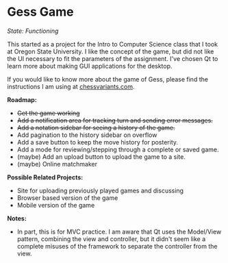 # Gess Game

*State: Functioning*

This started as a project for the Intro to Computer Science class that I took at Oregon State University.  I
like the concept of the game, but did not like the UI necessary to fit the parameters of the assignment.  I've
chosen Qt to learn more about making GUI applications for the desktop.

If you would like to know more about the game of Gess, please find the instructions I am using at
[chessvariants.com](https://www.chessvariants.com/crossover.dir/gess.html).

**Roadmap:**
* ~~Get the game working~~
* ~~Add a notification area for tracking turn and sending error messages.~~
* ~~Add a notation sidebar for seeing a history of the game.~~
* Add pagination to the history sidebar on overflow
* Add a save button to keep the move history for posterity.
* Add a mode for reviewing/stepping through a complete or saved game.
* (maybe) Add an upload button to upload the game to a site.
* (maybe) Online matchmaker

**Possible Related Projects:**
* Site for uploading previously played games and discussing
* Browser based version of the game 
* Mobile version of the game

**Notes:**
* In part, this is for MVC practice.  I am aware that Qt uses the Model/View pattern, combining
the view and controller, but it didn't seem like a complete misuses of the framework to separate 
the controller from the view.